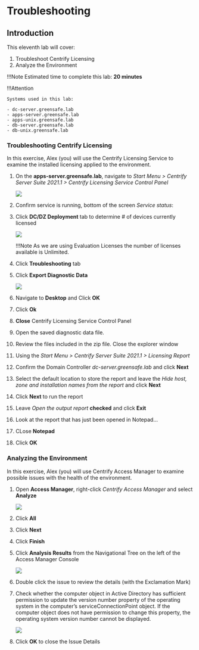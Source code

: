 # Troubleshooting

## Introduction

This eleventh lab will cover:

1. Troubleshoot Centrify Licensing
2. Analyze the Environment

!!!Note
    Estimated time to complete this lab: **20 minutes**


!!!Attention

    Systems used in this lab:

    - dc-server.greensafe.lab
    - apps-server.greensafe.lab
    - apps-unix.greensafe.lab
    - db-server.greensafe.lab
    - db-unix.greensafe.lab


### Troubleshooting Centrify Licensing

In this exercise, Alex (you) will use the Centrify Licensing Service to examine the installed licensing applied to the environment.

01. On the **apps-server.greensafe.lab**, navigate to *Start Menu > Centrify Server Suite 2021.1 > Centrify Licensing Service Control Panel*

    ![](images/lab-001.png)

02. Confirm service is running, bottom of the screen *Service status*:

03. Click **DC/DZ Deployment** tab to determine # of devices currently licensed

    ![](images/lab-002.png)

    !!!Note
        As we are using Evaluation Licenses the number of licenses available is Unlimited.

04. Click **Troubleshooting** tab

05. Click **Export Diagnostic Data**

    ![](images/lab-003.png)

06. Navigate to **Desktop** and Click **OK**

07. Click **Ok**

08. **Close** Centrify Licensing Service Control Panel

09. Open the saved diagnostic data file.

10. Review the files included in the zip file. Close the explorer window

11. Using the *Start Menu > Centrify Server Suite 2021.1 > Licensing Report*

12. Confirm the Domain Controller *dc-server.greensafe.lab* and click **Next**

13. Select the default location to store the report and leave the *Hide host, zone and installation names from the report* and click **Next**

14. Click **Next** to run the report

15. Leave *Open the output report* **checked** and click **Exit**

16. Look at the report that has just been opened in Notepad...

17. CLose **Notepad**

18. Click **OK**

### Analyzing the Environment

In this exercise, Alex (you) will use Centrify Access Manager to examine possible issues with the health of the environment.

1. Open **Access Manager**, right-click *Centrify Access Manager* and select **Analyze**

    ![](images/lab-004.png)

2. Click **All**

3. Click **Next**

4. Click **Finish**

5. Click **Analysis Results** from the Navigational Tree on the left of the Access Manager Console

    ![](images/lab-005.png)

6. Double click the issue to review the details (with the Exclamation Mark)

7. Check whether the computer object in Active Directory has sufficient permission to update the version number property of the operating system in the computer’s serviceConnectionPoint object. If the computer object does not have permission to change this property, the operating system version number cannot be displayed.

    ![](images/lab-006.png)

8. Click **OK** to close the Issue Details